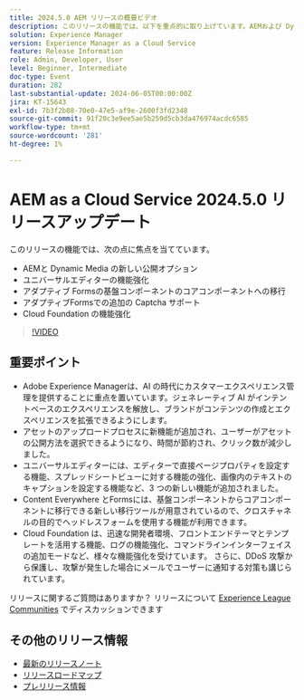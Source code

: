 ```yaml
---
title: 2024.5.0 AEM リリースの概要ビデオ
description: このリリースの機能では、以下を重点的に取り上げています。AEMおよび Dynamic Media の新しい公開オプション ユニバーサルエディターの機能強化アダプティブ Forms基盤コンポーネントのコアコンポーネントへの移行アダプティブ Forms Cloud 基盤での追加の Captcha サポート機能強化
solution: Experience Manager
version: Experience Manager as a Cloud Service
feature: Release Information
role: Admin, Developer, User
level: Beginner, Intermediate
doc-type: Event
duration: 282
last-substantial-update: 2024-06-05T00:00:00Z
jira: KT-15643
exl-id: 7b3f2b08-70e0-47e5-af9e-2600f3fd2348
source-git-commit: 91f20c3e9ee5ae5b259d5cb3da476974acdc6585
workflow-type: tm+mt
source-wordcount: '281'
ht-degree: 1%

---
```


# AEM as a Cloud Service 2024.5.0 リリースアップデート

このリリースの機能では、次の点に焦点を当てています。

* AEMと Dynamic Media の新しい公開オプション
* ユニバーサルエディターの機能強化
* アダプティブ Formsの基盤コンポーネントのコアコンポーネントへの移行
* アダプティブFormsでの追加の Captcha サポート
* Cloud Foundation の機能強化

>[!VIDEO](https://video.tv.adobe.com/v/3429503/?learn=on)

## 重要ポイント

* Adobe Experience Managerは、AI の時代にカスタマーエクスペリエンス管理を提供することに重点を置いています。ジェネレーティブ AI がインテントベースのエクスペリエンスを解放し、ブランドがコンテンツの作成とエクスペリエンスを拡張できるようにします。
* アセットのアップロードプロセスに新機能が追加され、ユーザーがアセットの公開方法を選択できるようになり、時間が節約され、クリック数が減少しました。
* ユニバーサルエディターには、エディターで直接ページプロパティを設定する機能、スプレッドシートビューに対する機能の強化、画像内のテキストのキャプションを設定する機能など、3 つの新しい機能が追加されました。
* Content Everywhere とFormsには、基盤コンポーネントからコアコンポーネントに移行できる新しい移行ツールが用意されているので、クロスチャネルの目的でヘッドレスフォームを使用する機能が利用できます。
* Cloud Foundation は、迅速な開発者環境、フロントエンドテーマとテンプレートを活用する機能、ログの機能強化、コマンドラインインターフェイスの追加モードなど、様々な機能強化を受けています。 さらに、DDoS 攻撃から保護し、攻撃が発生した場合にメールでユーザーに通知する対策も講じられています。


リリースに関するご質問はありますか？  リリースについて [Experience League Communities](https://adobe.ly/44Ofo8H) でディスカッションできます

## その他のリリース情報

* [最新のリリースノート](https://experienceleague.adobe.com/docs/experience-manager-cloud-service/content/release-notes/home.html?lang=ja)
* [ リリースロードマップ ](https://experienceleague.adobe.com/docs/experience-manager-release-information/aem-release-updates/update-releases-roadmap.html?lang=ja)
* [ プレリリース情報 ](https://experienceleague.adobe.com/docs/experience-manager-cloud-service/content/release-notes/prerelease.html?lang=ja)
